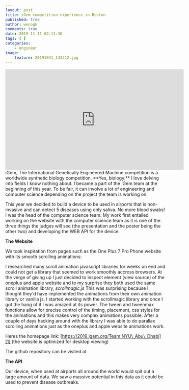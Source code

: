 ```yaml
---
layout: post
title: iGem competition experience in Boston
published: true
author: wenogk
comments: true
date: 2019-11-11 02:11:30
tags: [ ]
categories:
    - engineer
image:
    feature: 20191031_143212.jpg
---
```


<iframe width="560" height="315" src="https://www.youtube.com/embed/VPp-tGuRDbI?autoplay=0&showinfo=0&controls=0" frameborder="0" allowfullscreen></iframe>
iGem, The International Genetically Engineered Machine competition is a worldwide synthetic biology competition. **Yes, biology.** I love delving into fields I know nothing about. I became a part of the iGem team at the beginning of this year. To be fair, it can involve a lot of engineering and computer science depending on the project the team is working on.




This year we decided to build a device to be used in airports that is non-invasive and can detect 5 diseases using only saliva. No more blood swabs! I was the head of the computer science team. My work first entailed working on the website with the computer science team as it is one of the three things the judges will see (the presentation and the poster being the other two) and developing the WEB API for the device.

<!--more-->



**The Website**





We took inspiration from pages such as the One Plus 7 Pro Phone website with its smooth scrolling animations:















I researched many scroll animation javascript libraries for weeks on end and could not get a library that seemed to work smoothly accross browsers. At the verge of giving up I just decided to inspect element (view source) of the oneplus and apple website and to my surprise they both used the same scroll animation library, _scrollmagic.js_ This was surprising because I thought they'd have implemented the animations from their own animation library or vanilla js. I started working with the scrollmagic library and once I got the hang of it I was amazed at its power. The tween and tweenmax functions allow for precise control of the timing, placement, css styles for the animations and this makes very complex animations possible. After a couple of days hacking around with the library I was able to do parallax scrolling animations just as the oneplus and apple website animations work.





Heres the homepage link: [https://2019.igem.org/Team:NYU\_Abu\_Dhabi][1] (the website is optimized for desktop viewing)





The github repository can be visited at





**The API**





Our device, when used at airports all around the world would spit out a large amount of data. We saw a massive potential in this data as it could be used to prevent disease outbreaks.









 [1]: https://2019.igem.org/Team:NYU_Abu_Dhabi
